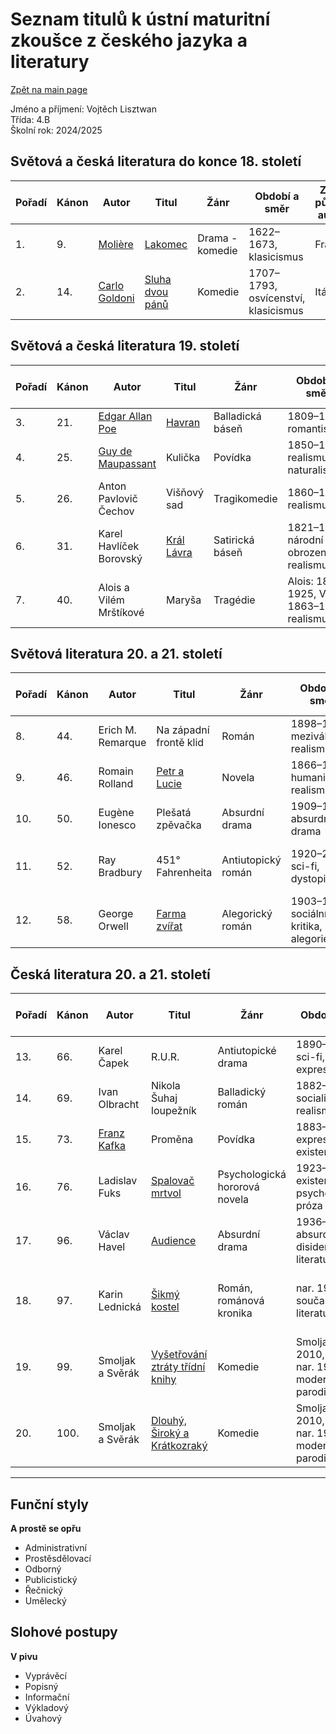 # Seznam titulů k ústní maturitní zkoušce z českého jazyka a literatury
[Zpět na main page](https://github.com/ruzovybanan1254/maturita2025/tree/main)

Jméno a příjmení: Vojtěch Lisztwan  
Třída: 4.B  
Školní rok: 2024/2025

## Světová a česká literatura do konce 18. století

| Pořadí | Kánon | Autor         | Titul       | Žánr             | Období a směr                | Země původu autora | Pár hlavních postav                |
|--------|-------|---------------|-------------|------------------|-----------------------------|--------------------|----------------------------------|
| 1.     | 9.    | [Molière](https://github.com/ruzovybanan1254/maturita2025/blob/main/ustni/CJ/Moliere.md)       | [Lakomec](https://github.com/ruzovybanan1254/maturita2025/blob/main/ustni/CJ/%5BMOLIERE%5D%20Lakomec.pdf)     | Drama - komedie  | 1622–1673, klasicismus          | Francie            | Harpagon, Kleantés, Eliška       |
| 2.     | 14.   | [Carlo Goldoni](https://github.com/ruzovybanan1254/maturita2025/blob/main/ustni/CJ/Carlo.md) | [Sluha dvou pánů](https://github.com/ruzovybanan1254/maturita2025/blob/main/ustni/CJ/Sluh%20dvou%20p%C3%A1n%C5%AF.pdf) | Komedie          | 1707–1793, osvícenství, klasicismus | Itálie             | Truffaldino, Clarice, Beatrice   |

## Světová a česká literatura 19. století

| Pořadí | Kánon | Autor                   | Titul         | Žánr               | Období a směr                      | Země původu autora | Pár hlavních postav                      |
|--------|-------|-------------------------|---------------|--------------------|-----------------------------------|--------------------|----------------------------------------|
| 3.     | 21.   | [Edgar Allan Poe](./Poe.md)         | [Havran](https://github.com/ruzovybanan1254/maturita2025/blob/main/ustni/CJ/Havran%20Edgar%20Allan%20Poe.pdf)        | Balladická báseň   | 1809–1849, romantismus             | USA                | Vypravěč, Havran                        |
| 4.     | 25.   | [Guy de Maupassant](./Maupasant.md)     | Kulička       | Povídka            | 1850–1893, realismus, naturalismus | Francie            | Mme. Baptistine, Kulička                |
| 5.     | 26.   | Anton Pavlovič Čechov   | Višňový sad   | Tragikomedie       | 1860–1904, realismus               | Rusko              | Ranevská, Lopachin, Trofimov            |
| 6.     | 31.   | Karel Havlíček Borovský | [Král Lávra](https://github.com/ruzovybanan1254/maturita2025/blob/main/ustni/CJ/kral_lavra.pdf)    | Satirická báseň    | 1821–1856, národní obrození, realismus | Česko              | Král Lávra, Raroh                      |
| 7.     | 40.   | Alois a Vilém Mrštíkové | Maryša        | Tragédie           | Alois: 1861–1925, Vilém: 1863–1912, realismus | Česko              | Maryša, Franěk, Lízal                   |

## Světová literatura 20. a 21. století

| Pořadí | Kánon | Autor               | Titul                   | Žánr                | Období a směr                    | Země původu autora | Pár hlavních postav                   |
|--------|-------|---------------------|-------------------------|---------------------|---------------------------------|--------------------|-------------------------------------|
| 8.     | 44.   | Erich M. Remarque   | Na západní frontě klid  | Román               | 1898–1970, meziválečný realismus | Německo            | Paul Bäumer, Kat                     |
| 9.     | 46.   | Romain Rolland      | [Petr a Lucie](https://github.com/ruzovybanan1254/maturita2025/blob/main/ustni/CJ/9.%20Petr%20a%20Lucie/%5BROLLAND%5D%20Petr%20a%20Lucie.pdf)            | Novela              | 1866–1944, humanistický realismus | Francie            | Petr, Lucie                         |
| 10.    | 50.   | Eugène Ionesco      | Plešatá zpěvačka        | Absurdní drama      | 1909–1994, absurdní drama       | Rumunsko/Francie   | Manžel, Manželka                    |
| 11.    | 52.   | Ray Bradbury        | 451° Fahrenheita        | Antiutopický román  | 1920–2012, sci-fi, dystopie    | USA                | Guy Montag, Clarisse McClellan      |
| 12.    | 58.   | George Orwell       | [Farma zvířat](https://github.com/ruzovybanan1254/maturita2025/blob/main/ustni/CJ/12.%20Farma%20zv%C3%AD%C5%99at/%5BORWELL%5D%20Farma%20zv%C3%AD%C5%99at.pdf) | Alegorický román    | 1903–1950, sociální kritika, alegorie | Velká Británie     | Napoleon, Snowball, Boxer           |

## Česká literatura 20. a 21. století

| Pořadí | Kánon | Autor             | Titul                          | Žánr                        | Období a směr                     | Země původu autora | Pár hlavních postav                     |
|--------|-------|-------------------|--------------------------------|-----------------------------|----------------------------------|--------------------|---------------------------------------|
| 13.    | 66.   | Karel Čapek        | R.U.R.                         | Antiutopické drama          | 1890–1938, sci-fi, expresionismus | Česko              | Rossum, Helena, Domin                   |
| 14.    | 69.   | Ivan Olbracht      | Nikola Šuhaj loupežník         | Balladický román            | 1882–1952, socialistický realismus | Česko              | Nikola Šuhaj, Erina                    |
| 15.    | 73.   | [Franz Kafka](https://github.com/ruzovybanan1254/maturita2025/blob/main/ustni/CJ/Kafka.md)        | Proměna                        | Povídka                     | 1883–1924, expresionismus, existencialismus | Rakousko-Uhersko | Gregor Samsa                          |
| 16.    | 76.   | Ladislav Fuks      | [Spalovač mrtvol](https://github.com/ruzovybanan1254/maturita2025/blob/main/ustni/CJ/%5BFUKS%5D%20Spalovau%CC%88%20mrtvol.pdf) | Psychologická hororová novela | 1923–1994, existencialismus, psychologická próza | Česko            | Jan Prokop, Olga                      |
| 17.    | 96.   | Václav Havel       | [Audience](https://github.com/ruzovybanan1254/maturita2025/blob/main/ustni/CJ/Audience/Audience.pdf)         | Absurdní drama              | 1936–2011, absurdní drama, disidentská literatura | Česko              | Hráč, Výčepní                         |
| 18.    | 97.   | Karin Lednická     | [Šikmý kostel](https://github.com/ruzovybanan1254/maturita2025/blob/main/ustni/CJ/%C5%A1ikm%C3%BD%20kostel.pdf) | Román, románová kronika     | nar. 1969, současná literatura  | Česko              | Hlavní postavy nejsou přesně stanoveny |
| 19.    | 99.   | Smoljak a Svěrák   | [Vyšetřování ztráty třídní knihy](https://github.com/ruzovybanan1254/maturita2025/blob/main/ustni/CJ/Vy%C5%A1et%C5%99ov%C3%A1n%C3%AD%20ztr%C3%A1ty%20t%C5%99%C3%ADdn%C3%AD%20knihy.pdf) | Komedie                   | Smoljak: 1931–2010, Svěrák: nar. 1936, moderní humor, parodie | Česko              | Vyšetřovatel, Učitel, Student        |
| 20.    | 100.  | Smoljak a Svěrák   | [Dlouhý, Široký a Krátkozraký](https://github.com/ruzovybanan1254/maturita2025/blob/main/ustni/CJ/dlouh%C3%BD%20%C5%A1irok%C3%BD%20a%20kr%C3%A1tkozrak%C3%BD.pdf) | Komedie                   | Smoljak: 1931–2010, Svěrák: nar. 1936, moderní humor, parodie | Česko              | Dlouhý, Široký, Krátkozraký          |

---

## Funční styly
**A prostě se opřu**
<ul>
  <li>Administrativní</li>
  <li>Prostěsdělovací</li>
  <li>Odborný</li>
  <li>Publicistický</li>
  <li>Řečnický</li>
  <li>Umělecký</li>
</ul>

## Slohové postupy
**V pivu**
<ul>
  <li>Vyprávěcí</li>
  <li>Popisný</li>
  <li>Informační</li>
  <li>Výkladový</li>
  <li>Úvahový</li>
</ul>









